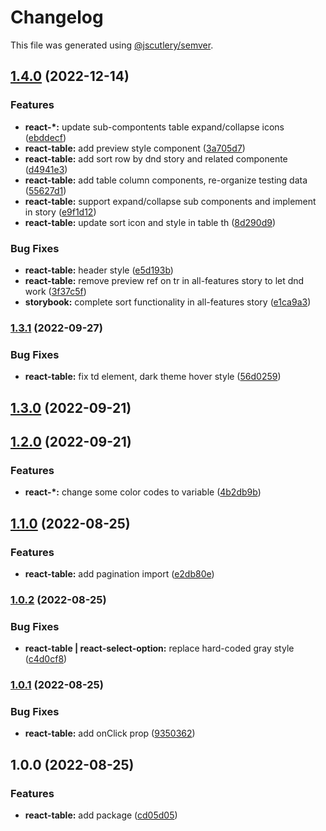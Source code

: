 # Changelog

This file was generated using [@jscutlery/semver](https://github.com/jscutlery/semver).

## [1.4.0](https://gitlab.migoinc.com/migotv/paintbox/compare/react-table@1.3.1...react-table@1.4.0) (2022-12-14)


### Features

* **react-*:** update sub-compontents table expand/collapse icons ([ebddecf](https://gitlab.migoinc.com/migotv/paintbox/commit/ebddecfede25f153e56298eed139751dff08222c))
* **react-table:** add preview style component ([3a705d7](https://gitlab.migoinc.com/migotv/paintbox/commit/3a705d71d85b0ddfec90279a3096ce04bad0e2ca))
* **react-table:** add sort row by dnd story and related componente ([d4941e3](https://gitlab.migoinc.com/migotv/paintbox/commit/d4941e3b6b07a95c84ec7a4337c1ebaedb7d6a1e))
* **react-table:** add table column components, re-organize testing data ([55627d1](https://gitlab.migoinc.com/migotv/paintbox/commit/55627d1d28294992d3e66c87bfd34abc17b4560a))
* **react-table:** support expand/collapse sub components and implement in story ([e9f1d12](https://gitlab.migoinc.com/migotv/paintbox/commit/e9f1d129c5ffe12c639459a4e0ea06e422757282))
* **react-table:** update sort icon and style in table th ([8d290d9](https://gitlab.migoinc.com/migotv/paintbox/commit/8d290d971329b7aa2cb27535419bbe1a69e2207f))


### Bug Fixes

* **react-table:** header style ([e5d193b](https://gitlab.migoinc.com/migotv/paintbox/commit/e5d193b13b6eb457d6184b105abd764474a1a45c))
* **react-table:** remove preview ref on tr in all-features story to let dnd work ([3f37c5f](https://gitlab.migoinc.com/migotv/paintbox/commit/3f37c5fb54d8b0d0428dba9f03ae3dc529a2d2a7))
* **storybook:** complete sort functionality in all-features story ([e1ca9a3](https://gitlab.migoinc.com/migotv/paintbox/commit/e1ca9a31451d40296158c306147a0494efe96f65))

### [1.3.1](https://gitlab.migoinc.com/migotv/paintbox/compare/react-table@1.3.0...react-table@1.3.1) (2022-09-27)


### Bug Fixes

* **react-table:** fix td element, dark theme hover style ([56d0259](https://gitlab.migoinc.com/migotv/paintbox/commit/56d025985ed689f7a50870bf0225551d9338970f))

## [1.3.0](https://gitlab.migoinc.com/migotv/paintbox/compare/react-table@1.2.0...react-table@1.3.0) (2022-09-21)

## [1.2.0](https://gitlab.migoinc.com/migotv/paintbox/compare/react-table@1.1.0...react-table@1.2.0) (2022-09-21)


### Features

* **react-*:** change some  color codes to variable ([4b2db9b](https://gitlab.migoinc.com/migotv/paintbox/commit/4b2db9b5c4f15ccb3b8e7261489126c3cf8b3d69))

## [1.1.0](https://gitlab.migoinc.com/migotv/paintbox/compare/react-table@1.0.2...react-table@1.1.0) (2022-08-25)


### Features

* **react-table:** add pagination import ([e2db80e](https://gitlab.migoinc.com/migotv/paintbox/commit/e2db80e92150f5d70566af4c123bbb27848fcbe7))

### [1.0.2](https://gitlab.migoinc.com/migotv/paintbox/compare/react-table@1.0.1...react-table@1.0.2) (2022-08-25)


### Bug Fixes

* **react-table | react-select-option:** replace hard-coded gray style ([c4d0cf8](https://gitlab.migoinc.com/migotv/paintbox/commit/c4d0cf8f37390e5643fe99a2314afb0620266066))

### [1.0.1](https://gitlab.migoinc.com/migotv/paintbox/compare/react-table@1.0.0...react-table@1.0.1) (2022-08-25)


### Bug Fixes

* **react-table:** add onClick prop ([9350362](https://gitlab.migoinc.com/migotv/paintbox/commit/9350362ebedc3b34951e28af81a6f930030b8dc7))

## 1.0.0 (2022-08-25)


### Features

* **react-table:** add package ([cd05d05](https://gitlab.migoinc.com/migotv/paintbox/commit/cd05d05720fb9717bff53d2b6311331d1ca7235c))
